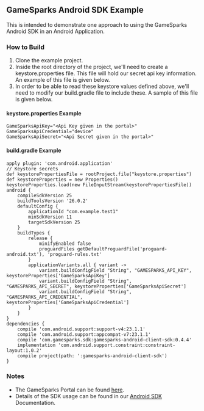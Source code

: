 ## GameSparks Android SDK Example ##
This is intended to demonstrate one approach to using the GameSparks Android SDK in an Android Application.

### How to Build ###
 1. Clone the example project.
 2. Inside the root directory of the project, we'll need to create a keystore.properties file. This file will hold our secret api key information. An example of this file is given below.
 3. In order to be able to read these keystore values defined above, we'll need to modify our build.gradle file to include these. A sample of this file is given below.

#### keystore.properties Example ####
```text
GameSparksApiKey="<Api Key given in the portal>"
GameSparksApiCredential="device"
GameSparksApiSecret="<Api Secret given in the portal>"
```

#### build.gradle Example ####
```text
apply plugin: 'com.android.application'
// Keystore secrets
def keystorePropertiesFile = rootProject.file("keystore.properties")
def keystoreProperties = new Properties()
keystoreProperties.load(new FileInputStream(keystorePropertiesFile))
android {
    compileSdkVersion 25
    buildToolsVersion '26.0.2'
    defaultConfig {
        applicationId "com.example.test1"
        minSdkVersion 11
        targetSdkVersion 25
    }
    buildTypes {
        release {
            minifyEnabled false
            proguardFiles getDefaultProguardFile('proguard-android.txt'), 'proguard-rules.txt'
        }
        applicationVariants.all { variant ->
            variant.buildConfigField "String", "GAMESPARKS_API_KEY", keystoreProperties['GameSparksApiKey']
            variant.buildConfigField "String", "GAMESPARKS_API_SECRET", keystoreProperties['GameSparksApiSecret']
            variant.buildConfigField "String", "GAMESPARKS_API_CREDENTIAL", keystoreProperties['GameSparksApiCredential']
        }
    }
}
dependencies {
    compile 'com.android.support:support-v4:23.1.1'
    compile 'com.android.support:appcompat-v7:23.1.1'
    compile 'com.gamesparks.sdk:gamesparks-android-client-sdk:0.4.4'
    implementation 'com.android.support.constraint:constraint-layout:1.0.2'
    compile project(path: ':gamesparks-android-client-sdk')
}
```

### Notes ###
 * The GameSparks Portal can be found [here](https://portal2.gamesparks.net/).
 * Details of the SDK usage can be found in our [Android SDK](https://docs.gamesparks.com/sdk-center/android.html) Documentation.